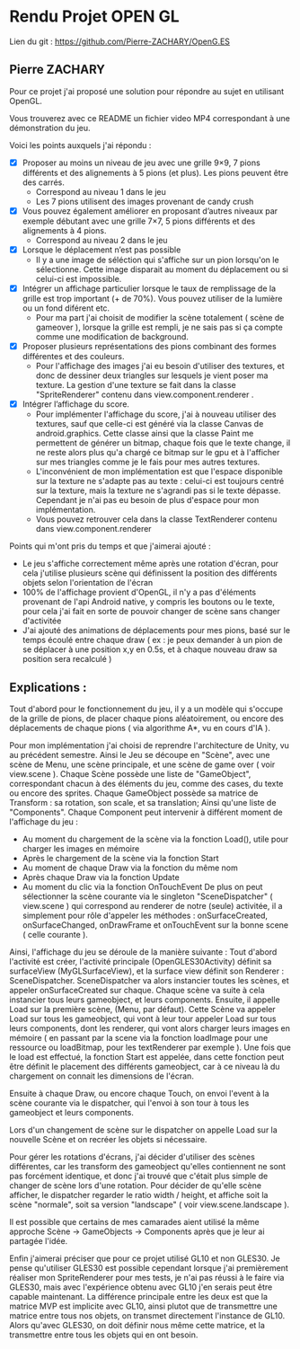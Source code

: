 # Rendu Projet OPEN GL 

Lien du git : https://github.com/Pierre-ZACHARY/OpenG.ES

## Pierre ZACHARY

Pour ce projet j'ai proposé une solution pour répondre au sujet en utilisant OpenGL.

Vous trouverez avec ce README un fichier video MP4 correspondant à une démonstration du jeu.

Voici les points auxquels j'ai répondu : 
- [x] Proposer au moins un niveau de jeu avec une grille 9×9, 7 pions différents et des alignements à 5 pions (et plus). Les pions peuvent être des carrés.
  - Correspond au niveau 1 dans le jeu
  - Les 7 pions utilisent des images provenant de candy crush
- [x] Vous pouvez également améliorer en proposant d’autres niveaux par exemple débutant avec une grille 7×7, 5 pions différents et des alignements à 4 pions.
  - Correspond au niveau 2 dans le jeu
- [x] Lorsque le déplacement n’est pas possible 
  - Il y a une image de séléction qui s'affiche sur un pion lorsqu'on le sélectionne. Cette image disparait au moment du déplacement ou si celui-ci est impossible.
- [x] Intégrer un affichage particulier lorsque le taux de remplissage de la grille est trop important (+ de 70%). Vous pouvez utiliser de la lumière ou un fond diférent etc.
  - Pour ma part j'ai choisit de modifier la scène totalement ( scène de gameover ), lorsque la grille est rempli, je ne sais pas si ça compte comme une modification de background.
- [x] Proposer plusieurs représentations des pions combinant des formes différentes et des couleurs.
  - Pour l'affichage des images j'ai eu besoin d'utiliser des textures, et donc de dessiner deux triangles sur lesquels je vient poser ma texture. La gestion d'une texture se fait dans la classe "SpriteRenderer" contenu dans view.component.renderer .
- [x] Intégrer l’affichage du score.
  - Pour implémenter l'affichage du score, j'ai à nouveau utiliser des textures, sauf que celle-ci est généré via la classe Canvas de android.graphics. Cette classe ainsi que la classe Paint me permettent de générer un bitmap, chaque fois que le texte change, il ne reste alors plus qu'a chargé ce bitmap sur le gpu et à l'afficher sur mes triangles comme je le fais pour mes autres textures.
  - L'inconvénient de mon implémentation est que l'espace disponible sur la texture ne s'adapte pas au texte : celui-ci est toujours centré sur la texture, mais la texture ne s'agrandi pas si le texte dépasse. Cependant je n'ai pas eu besoin de plus d'espace pour mon implémentation.
  - Vous pouvez retrouver cela dans la classe TextRenderer contenu dans view.component.renderer

Points qui m'ont pris du temps et que j'aimerai ajouté :
  - Le jeu s'affiche correctement même après une rotation d'écran, pour cela j'utilise plusieurs scène qui définissent la position des différents objets selon l'orientation de l'écran
  - 100% de l'affichage provient d'OpenGL, il n'y a pas d'éléments provenant de l'api Android native, y compris les boutons ou le texte, pour cela j'ai fait en sorte de pouvoir changer de scène sans changer d'activitée
  - J'ai ajouté des animations de déplacements pour mes pions, basé sur le temps écoulé entre chaque draw ( ex : je peux demander à un pion de se déplacer à une position x,y en 0.5s, et à chaque nouveau draw sa position sera recalculé )

## Explications : 

Tout d'abord pour le fonctionnement du jeu, il y a un modèle qui s'occupe de la grille de pions, de placer chaque pions aléatoirement, ou encore des déplacements de chaque pions ( via algorithme A*, vu en cours d'IA ).

Pour mon implémentation j'ai choisi de reprendre l'architecture de Unity, vu au précédent semestre. 
Ainsi le Jeu se découpe en "Scène", avec une scène de Menu, une scène principale, et une scène de game over ( voir view.scene ).
Chaque Scène possède une liste de "GameObject", correspondant chacun à des éléments du jeu, comme des cases, du texte ou encore des sprites.
Chaque GameObject possède sa matrice de Transform : sa rotation, son scale, et sa translation; Ainsi qu'une liste de "Components". 
Chaque Component peut intervenir à différent moment de l'affichage du jeu :
 - Au moment du chargement de la scène via la fonction Load(), utile pour charger les images en mémoire
 - Après le chargement de la scène via la fonction Start
 - Au moment de chaque Draw via la fonction du même nom
 - Après chaque Draw via la fonction Update 
 - Au moment du clic via la fonction OnTouchEvent
De plus on peut sélectionner la scène courante via le singleton "SceneDispatcher" ( view.scene ) qui correspond au renderer de notre (seule) activitée, il a simplement pour rôle d'appeler les méthodes : onSurfaceCreated, onSurfaceChanged, onDrawFrame et onTouchEvent sur la bonne scene ( celle courante ).

Ainsi, l'affichage du jeu se déroule de la manière suivante :
Tout d'abord l'activité est créer, l'activité principale (OpenGLES30Activity) définit sa surfaceView (MyGLSurfaceView), et la surface view définit son Renderer : SceneDispatcher.
SceneDispatcher va alors instancier toutes les scènes, et appeler onSurfaceCreated sur chaque.
Chaque scène va suite à cela instancier tous leurs gameobject, et leurs components.
Ensuite, il appelle Load sur la première scène, (Menu, par défaut).
Cette Scène va appeler Load sur tous les gameobject, qui vont à leur tour appeler Load sur tous leurs components, dont les renderer, qui vont alors charger leurs images en mémoire ( en passant par la scene via la fonction loadImage pour une ressource ou loadBitmap, pour les textRenderer par exemple ).
Une fois que le load est effectué, la fonction Start est appelée, dans cette fonction peut être définit le placement des différents gameobject, car à ce niveau là du chargement on connait les dimensions de l'écran.

Ensuite à chaque Draw, ou encore chaque Touch, on envoi l'event à la scène courante via le dispatcher, qui l'envoi à son tour à tous les gameobject et leurs components.

Lors d'un changement de scène sur le dispatcher on appelle Load sur la nouvelle Scène et on recréer les objets si nécessaire.

Pour gérer les rotations d'écrans, j'ai décider d'utiliser des scènes différentes, car les transform des gameobject qu'elles contiennent ne sont pas forcément identique, et donc j'ai trouvé que c'était plus simple de changer de scène lors d'une rotation. Pour décider de qu'elle scène afficher, le dispatcher regarder le ratio width / height, et affiche soit la scène "normale", soit sa version "landscape" ( voir view.scene.landscape ).

Il est possible que certains de mes camarades aient utilisé la même approche Scène -> GameObjects -> Components après que je leur ai partagée l'idée.

Enfin j'aimerai préciser que pour ce projet utilisé GL10 et non GLES30. Je pense qu'utiliser GLES30 est possible cependant lorsque j'ai premièrement réaliser mon SpriteRenderer pour mes tests, je n'ai pas réussi à le faire via GLES30, mais avec l'expérience obtenu avec GL10 j'en serais peut être capable maintenant.
La différence principale entre les deux est que la matrice MVP est implicite avec GL10, ainsi plutot que de transmettre une matrice entre tous nos objets, on transmet directement l'instance de GL10. Alors qu'avec GLES30, on doit définir nous même cette matrice, et la transmettre entre tous les objets qui en ont besoin.
